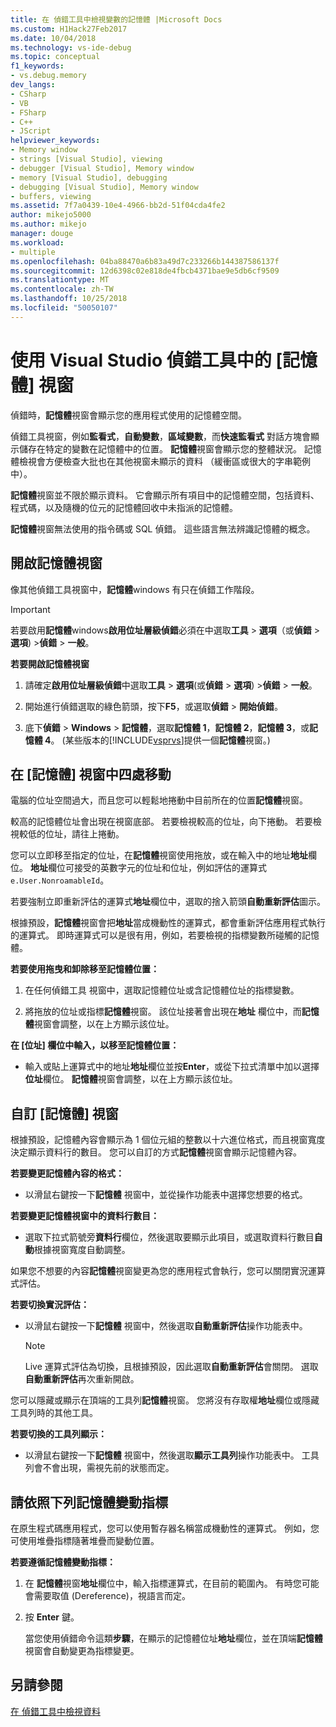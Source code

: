 ```yaml
---
title: 在 偵錯工具中檢視變數的記憶體 |Microsoft Docs
ms.custom: H1Hack27Feb2017
ms.date: 10/04/2018
ms.technology: vs-ide-debug
ms.topic: conceptual
f1_keywords:
- vs.debug.memory
dev_langs:
- CSharp
- VB
- FSharp
- C++
- JScript
helpviewer_keywords:
- Memory window
- strings [Visual Studio], viewing
- debugger [Visual Studio], Memory window
- memory [Visual Studio], debugging
- debugging [Visual Studio], Memory window
- buffers, viewing
ms.assetid: 7f7a0439-10e4-4966-bb2d-51f04cda4fe2
author: mikejo5000
ms.author: mikejo
manager: douge
ms.workload:
- multiple
ms.openlocfilehash: 04ba88470a6b83a49d7c233266b144387586137f
ms.sourcegitcommit: 12d6398c02e818de4fbcb4371bae9e5db6cf9509
ms.translationtype: MT
ms.contentlocale: zh-TW
ms.lasthandoff: 10/25/2018
ms.locfileid: "50050107"
---
```

# <a name="use-the-memory-windows-in-the-visual-studio-debugger"></a>使用 Visual Studio 偵錯工具中的 [記憶體] 視窗

偵錯時，**記憶體**視窗會顯示您的應用程式使用的記憶體空間。 

偵錯工具視窗，例如**監看式**，**自動變數**，**區域變數**，而**快速監看式** 對話方塊會顯示儲存在特定的變數在記憶體中的位置。 **記憶體**視窗會顯示您的整體狀況。 記憶體檢視會方便檢查大批也在其他視窗未顯示的資料 （緩衝區或很大的字串範例中）。 

**記憶體**視窗並不限於顯示資料。 它會顯示所有項目中的記憶體空間，包括資料、 程式碼，以及隨機的位元的記憶體回收中未指派的記憶體。  

**記憶體**視窗無法使用的指令碼或 SQL 偵錯。 這些語言無法辨識記憶體的概念。  
  
## <a name="open-a-memory-window"></a>開啟記憶體視窗  
  
像其他偵錯工具視窗中，**記憶體**windows 有只在偵錯工作階段。 

>[!IMPORTANT]
>若要啟用**記憶體**windows**啟用位址層級偵錯**必須在中選取**工具** > **選項**（或**偵錯** > **選項**) >**偵錯** > **一般**。 

**若要開啟記憶體視窗**
  
1. 請確定**啟用位址層級偵錯**中選取**工具** > **選項**(或**偵錯** > **選項**) >**偵錯** > **一般**。 
   
1. 開始進行偵錯選取的綠色箭頭，按下**F5**，或選取**偵錯** > **開始偵錯**。  
   
2. 底下**偵錯** > **Windows** > **記憶體**，選取**記憶體 1**，**記憶體 2**，**記憶體 3**，或**記憶體 4**。 (某些版本的[!INCLUDE[vsprvs](../code-quality/includes/vsprvs_md.md)]提供一個**記憶體**視窗。)  

## <a name="move-around-in-the-memory-window"></a>在 [記憶體] 視窗中四處移動  

電腦的位址空間過大，而且您可以輕鬆地捲動中目前所在的位置**記憶體**視窗。 

較高的記憶體位址會出現在視窗底部。 若要檢視較高的位址，向下捲動。 若要檢視較低的位址，請往上捲動。  

您可以立即移至指定的位址，在**記憶體**視窗使用拖放，或在輸入中的地址**地址**欄位。 **地址**欄位可接受的英數字元的位址和位址，例如評估的運算式`e.User.NonroamableId`。 

若要強制立即重新評估的運算式**地址**欄位中，選取的捨入箭頭**自動重新評估**圖示。 

根據預設，**記憶體**視窗會把**地址**當成機動性的運算式，都會重新評估應用程式執行的運算式。 即時運算式可以是很有用，例如，若要檢視的指標變數所碰觸的記憶體。  

**若要使用拖曳和卸除移至記憶體位置：**  
   
1. 在任何偵錯工具 視窗中，選取記憶體位址或含記憶體位址的指標變數。  
   
2. 將拖放的位址或指標**記憶體**視窗。 該位址接著會出現在**地址** 欄位中，而**記憶體**視窗會調整，以在上方顯示該位址。 
  
**在 [位址] 欄位中輸入，以移至記憶體位置：**
  
- 輸入或貼上運算式中的地址**地址**欄位並按**Enter**，或從下拉式清單中加以選擇**位址**欄位。 **記憶體**視窗會調整，以在上方顯示該位址。
  
## <a name="customize-the-memory-window"></a>自訂 [記憶體] 視窗 

根據預設，記憶體內容會顯示為 1 個位元組的整數以十六進位格式，而且視窗寬度決定顯示資料行的數目。 您可以自訂的方式**記憶體**視窗會顯示記憶體內容。  
  
**若要變更記憶體內容的格式：**  
  
-  以滑鼠右鍵按一下**記憶體** 視窗中，並從操作功能表中選擇您想要的格式。  
  
**若要變更記憶體視窗中的資料行數目：**
  
- 選取下拉式箭號旁**資料行**欄位，然後選取要顯示此項目，或選取資料行數目**自動**根據視窗寬度自動調整。  
  
如果您不想要的內容**記憶體**視窗變更為您的應用程式會執行，您可以關閉實況運算式評估。 

**若要切換實況評估：**  
  
- 以滑鼠右鍵按一下**記憶體** 視窗中，然後選取**自動重新評估**操作功能表中。 

  >[!NOTE]
  >Live 運算式評估為切換，且根據預設，因此選取**自動重新評估**會關閉。 選取**自動重新評估**再次重新開啟。 
  
您可以隱藏或顯示在頂端的工具列**記憶體**視窗。 您將沒有存取權**地址**欄位或隱藏工具列時的其他工具。  
  
**若要切換的工具列顯示：**  
  
- 以滑鼠右鍵按一下**記憶體** 視窗中，然後選取**顯示工具列**操作功能表中。 工具列會不會出現，需視先前的狀態而定。  
  
## <a name="follow-a-pointer-through-memory"></a>請依照下列記憶體變動指標  

在原生程式碼應用程式，您可以使用暫存器名稱當成機動性的運算式。 例如，您可使用堆疊指標隨著堆疊而變動位置。  
  
**若要遵循記憶體變動指標：**
  
1. 在 **記憶體**視窗**地址**欄位中，輸入指標運算式，在目前的範圍內。 有時您可能會需要取值 (Dereference)，視語言而定。  
  
2. 按 **Enter** 鍵。  
   
   當您使用偵錯命令這類**步驟**，在顯示的記憶體位址**地址**欄位，並在頂端**記憶體**視窗會自動變更為指標變更。  
  
## <a name="see-also"></a>另請參閱  
 [在 偵錯工具中檢視資料](../debugger/viewing-data-in-the-debugger.md)